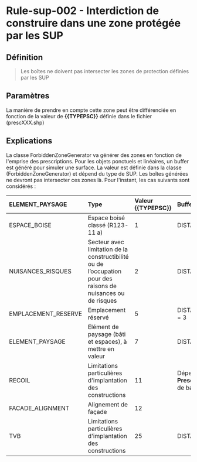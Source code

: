 # Rule-sup-002 -  Interdiction de construire dans une zone protégée par les SUP


## Définition

> Les boîtes ne doivent pas intersecter  les zones de protection définies par les SUP

## Paramètres

La manière de prendre en compte cette zone peut être différenciée en fonction de la valeur de **{{TYPEPSC}}** définie dans le fichier (prescXXX.shp)

## Explications

La classe ForbiddenZoneGenerator  va générer des zones en fonction de l'emprise des prescriptions. Pour les objets ponctuels et linéaires, un buffer est généré pour simuler une surface. La valeur est définie dans la classe (ForbiddenZoneGenerator) et  dépend du type de SUP. Les boîtes générées ne devront pas intersecter ces zones là. Pour l'instant, les cas suivants sont considérés :


| ELEMENT_PAYSAGE     | Type                                                                                                          | Valeur {{TYPEPSC}} | Buffer si nécessaires                                                                    | Implémenté                                                                                      |
|:--------------------|:--------------------------------------------------------------------------------------------------------------|:-------------------|:-----------------------------------------------------------------------------------------|:------------------------------------------------------------------------------------------------|
| ESPACE_BOISE        | Espace boisé classé (R123-11 a)                                                                               | 1                  | DISTANCERECOILEVEGETATION = 3                                                            | ![#005500](https://placehold.it/15/005500/000000?text=+)<span style="color:green"> Fait </span> |
| NUISANCES_RISQUES   | Secteur avec limitation de la constructibilité ou de l’occupation pour des raisons de nuisances ou de risques | 2                  | DISTANCERENUISANCERISQUE= 1                                                              | ![#005500](https://placehold.it/15/005500/000000?text=+)<span style="color:green"> Fait </span> |
| EMPLACEMENT_RESERVE | Emplacement réservé                                                                                           | 5                  | DISTANCERECOILERESERVEDEMPLACEMENT = 3                                                   | ![#005500](https://placehold.it/15/005500/000000?text=+)<span style="color:green"> Fait </span> |
| ELEMENT_PAYSAGE     | Elément de paysage (bâti et espaces), à mettre en valeur                                                      | 7                  | DISTANCERECOILPAYSAGE= 3                                                                 | ![#005500](https://placehold.it/15/005500/000000?text=+)<span style="color:green"> Fait</span>  |
| RECOIL              | Limitations particulières d'implantation des constructions                                                    | 11                 | Dépend de l'attribut **PrescriptionReader.ATT_RECOIL** (la valeur de base est : "Recul") | ![#005500](https://placehold.it/15/005500/000000?text=+)<span style="color:green"> Fait </span> |
| FACADE_ALIGNMENT    | Alignement de façade                                                                                          | 12                 |                                                                                          | Sans objet                                                                                      |
| TVB                 | Limitations particulières d'implantation des constructions                                                    | 25                 | DISTANCETVB = 3                                                                          | ![#005500](https://placehold.it/15/005500/000000?text=+)<span style="color:green"> Fait </span> |
